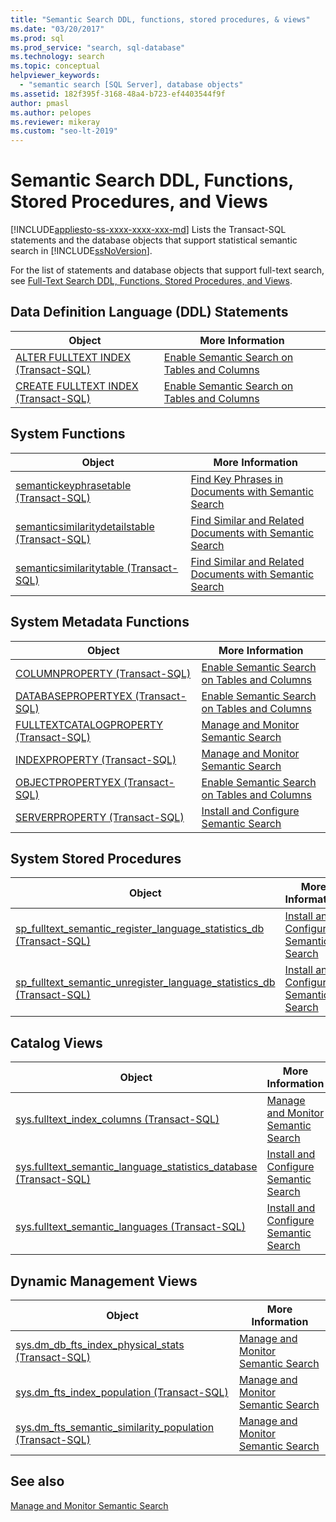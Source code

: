 ```yaml
---
title: "Semantic Search DDL, functions, stored procedures, & views"
ms.date: "03/20/2017"
ms.prod: sql
ms.prod_service: "search, sql-database"
ms.technology: search
ms.topic: conceptual
helpviewer_keywords: 
  - "semantic search [SQL Server], database objects"
ms.assetid: 182f395f-3168-48a4-b723-ef4403544f9f
author: pmasl
ms.author: pelopes
ms.reviewer: mikeray
ms.custom: "seo-lt-2019"
---
```

# Semantic Search DDL, Functions, Stored Procedures, and Views
[!INCLUDE[appliesto-ss-xxxx-xxxx-xxx-md](../../includes/appliesto-ss-xxxx-xxxx-xxx-md.md)]
  Lists the Transact-SQL statements and the database objects that support statistical semantic search in [!INCLUDE[ssNoVersion](../../includes/ssnoversion-md.md)].  
  
 For the list of statements and database objects that support full-text search, see [Full-Text Search DDL, Functions, Stored Procedures, and Views](../../relational-databases/search/full-text-search-ddl-functions-stored-procedures-and-views.md).  
  
##  <a name="ddl"></a> Data Definition Language (DDL) Statements  
  
|Object|More Information|  
|------------|----------------------|  
|[ALTER FULLTEXT INDEX &#40;Transact-SQL&#41;](../../t-sql/statements/alter-fulltext-index-transact-sql.md)|[Enable Semantic Search on Tables and Columns](../../relational-databases/search/enable-semantic-search-on-tables-and-columns.md)|  
|[CREATE FULLTEXT INDEX &#40;Transact-SQL&#41;](../../t-sql/statements/create-fulltext-index-transact-sql.md)|[Enable Semantic Search on Tables and Columns](../../relational-databases/search/enable-semantic-search-on-tables-and-columns.md)|  
  
##  <a name="func"></a> System Functions  
  
|Object|More Information|  
|------------|----------------------|  
|[semantickeyphrasetable &#40;Transact-SQL&#41;](../../relational-databases/system-functions/semantickeyphrasetable-transact-sql.md)|[Find Key Phrases in Documents with Semantic Search](../../relational-databases/search/find-key-phrases-in-documents-with-semantic-search.md)|  
|[semanticsimilaritydetailstable &#40;Transact-SQL&#41;](../../relational-databases/system-functions/semanticsimilaritydetailstable-transact-sql.md)|[Find Similar and Related Documents with Semantic Search](../../relational-databases/search/find-similar-and-related-documents-with-semantic-search.md)|  
|[semanticsimilaritytable &#40;Transact-SQL&#41;](../../relational-databases/system-functions/semanticsimilaritytable-transact-sql.md)|[Find Similar and Related Documents with Semantic Search](../../relational-databases/search/find-similar-and-related-documents-with-semantic-search.md)|  
  
##  <a name="meta"></a> System Metadata Functions  
  
|Object|More Information|  
|------------|----------------------|  
|[COLUMNPROPERTY &#40;Transact-SQL&#41;](../../t-sql/functions/columnproperty-transact-sql.md)|[Enable Semantic Search on Tables and Columns](../../relational-databases/search/enable-semantic-search-on-tables-and-columns.md)|  
|[DATABASEPROPERTYEX &#40;Transact-SQL&#41;](../../t-sql/functions/databasepropertyex-transact-sql.md)|[Enable Semantic Search on Tables and Columns](../../relational-databases/search/enable-semantic-search-on-tables-and-columns.md)|  
|[FULLTEXTCATALOGPROPERTY &#40;Transact-SQL&#41;](../../t-sql/functions/fulltextcatalogproperty-transact-sql.md)|[Manage and Monitor Semantic Search](../../relational-databases/search/manage-and-monitor-semantic-search.md)|  
|[INDEXPROPERTY &#40;Transact-SQL&#41;](../../t-sql/functions/indexproperty-transact-sql.md)|[Manage and Monitor Semantic Search](../../relational-databases/search/manage-and-monitor-semantic-search.md)|  
|[OBJECTPROPERTYEX &#40;Transact-SQL&#41;](../../t-sql/functions/objectpropertyex-transact-sql.md)|[Enable Semantic Search on Tables and Columns](../../relational-databases/search/enable-semantic-search-on-tables-and-columns.md)|  
|[SERVERPROPERTY &#40;Transact-SQL&#41;](../../t-sql/functions/serverproperty-transact-sql.md)|[Install and Configure Semantic Search](../../relational-databases/search/install-and-configure-semantic-search.md)|  
  
##  <a name="sproc"></a> System Stored Procedures  
  
|Object|More Information|  
|------------|----------------------|  
|[sp_fulltext_semantic_register_language_statistics_db &#40;Transact-SQL&#41;](../../relational-databases/system-stored-procedures/sp-fulltext-semantic-register-language-statistics-db-transact-sql.md)|[Install and Configure Semantic Search](../../relational-databases/search/install-and-configure-semantic-search.md)|  
|[sp_fulltext_semantic_unregister_language_statistics_db &#40;Transact-SQL&#41;](../../relational-databases/system-stored-procedures/sp-fulltext-semantic-unregister-language-statistics-db-transact-sql.md)|[Install and Configure Semantic Search](../../relational-databases/search/install-and-configure-semantic-search.md)|  
  
##  <a name="cv"></a> Catalog Views  
  
|Object|More Information|  
|------------|----------------------|  
|[sys.fulltext_index_columns &#40;Transact-SQL&#41;](../../relational-databases/system-catalog-views/sys-fulltext-index-columns-transact-sql.md)|[Manage and Monitor Semantic Search](../../relational-databases/search/manage-and-monitor-semantic-search.md)|  
|[sys.fulltext_semantic_language_statistics_database &#40;Transact-SQL&#41;](../../relational-databases/system-catalog-views/sys-fulltext-semantic-language-statistics-database-transact-sql.md)|[Install and Configure Semantic Search](../../relational-databases/search/install-and-configure-semantic-search.md)|  
|[sys.fulltext_semantic_languages &#40;Transact-SQL&#41;](../../relational-databases/system-catalog-views/sys-fulltext-semantic-languages-transact-sql.md)|[Install and Configure Semantic Search](../../relational-databases/search/install-and-configure-semantic-search.md)|  
  
##  <a name="dmv"></a> Dynamic Management Views  
  
|Object|More Information|  
|------------|----------------------|  
|[sys.dm_db_fts_index_physical_stats &#40;Transact-SQL&#41;](../../relational-databases/system-dynamic-management-views/sys-dm-db-fts-index-physical-stats-transact-sql.md)|[Manage and Monitor Semantic Search](../../relational-databases/search/manage-and-monitor-semantic-search.md)|  
|[sys.dm_fts_index_population &#40;Transact-SQL&#41;](../../relational-databases/system-dynamic-management-views/sys-dm-fts-index-population-transact-sql.md)|[Manage and Monitor Semantic Search](../../relational-databases/search/manage-and-monitor-semantic-search.md)|  
|[sys.dm_fts_semantic_similarity_population &#40;Transact-SQL&#41;](../../relational-databases/system-dynamic-management-views/sys-dm-fts-semantic-similarity-population-transact-sql.md)|[Manage and Monitor Semantic Search](../../relational-databases/search/manage-and-monitor-semantic-search.md)|  
  
## See also  
 [Manage and Monitor Semantic Search](../../relational-databases/search/manage-and-monitor-semantic-search.md)  
  
  
